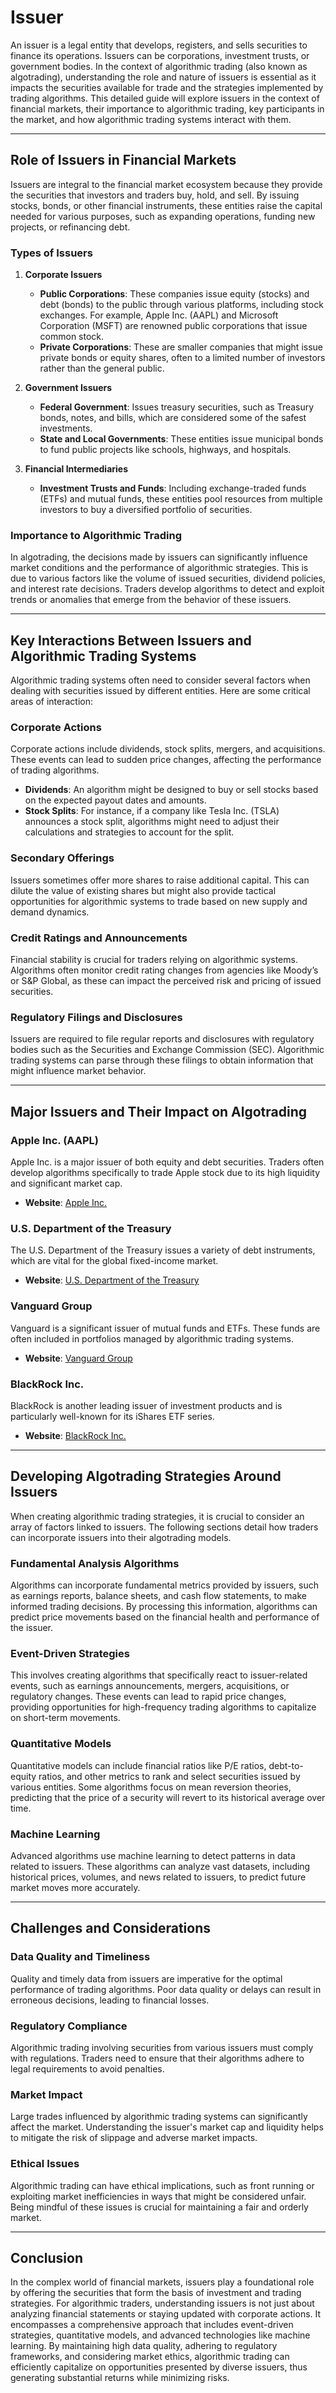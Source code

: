 # Issuer

An issuer is a legal entity that develops, registers, and sells securities to finance its operations. Issuers can be corporations, investment trusts, or government bodies. In the context of algorithmic trading (also known as algotrading), understanding the role and nature of issuers is essential as it impacts the securities available for trade and the strategies implemented by trading algorithms. This detailed guide will explore issuers in the context of financial markets, their importance to algorithmic trading, key participants in the market, and how algorithmic trading systems interact with them.

---

## Role of Issuers in Financial Markets

Issuers are integral to the financial market ecosystem because they provide the securities that investors and traders buy, hold, and sell. By issuing stocks, bonds, or other financial instruments, these entities raise the capital needed for various purposes, such as expanding operations, funding new projects, or refinancing debt.

### Types of Issuers

1. **Corporate Issuers**
    - **Public Corporations**: These companies issue equity (stocks) and debt (bonds) to the public through various platforms, including stock exchanges. For example, Apple Inc. (AAPL) and Microsoft Corporation (MSFT) are renowned public corporations that issue common stock.
    - **Private Corporations**: These are smaller companies that might issue private bonds or equity shares, often to a limited number of investors rather than the general public.

2. **Government Issuers**
    - **Federal Government**: Issues treasury securities, such as Treasury bonds, notes, and bills, which are considered some of the safest investments.
    - **State and Local Governments**: These entities issue municipal bonds to fund public projects like schools, highways, and hospitals.

3. **Financial Intermediaries**
    - **Investment Trusts and Funds**: Including exchange-traded funds (ETFs) and mutual funds, these entities pool resources from multiple investors to buy a diversified portfolio of securities.

### Importance to Algorithmic Trading

In algotrading, the decisions made by issuers can significantly influence market conditions and the performance of algorithmic strategies. This is due to various factors like the volume of issued securities, dividend policies, and interest rate decisions. Traders develop algorithms to detect and exploit trends or anomalies that emerge from the behavior of these issuers.

---

## Key Interactions Between Issuers and Algorithmic Trading Systems

Algorithmic trading systems often need to consider several factors when dealing with securities issued by different entities. Here are some critical areas of interaction:

### Corporate Actions

Corporate actions include dividends, stock splits, mergers, and acquisitions. These events can lead to sudden price changes, affecting the performance of trading algorithms. 

- **Dividends**: An algorithm might be designed to buy or sell stocks based on the expected payout dates and amounts.
- **Stock Splits**: For instance, if a company like Tesla Inc. (TSLA) announces a stock split, algorithms might need to adjust their calculations and strategies to account for the split.

### Secondary Offerings

Issuers sometimes offer more shares to raise additional capital. This can dilute the value of existing shares but might also provide tactical opportunities for algorithmic systems to trade based on new supply and demand dynamics.

### Credit Ratings and Announcements

Financial stability is crucial for traders relying on algorithmic systems. Algorithms often monitor credit rating changes from agencies like Moody’s or S&P Global, as these can impact the perceived risk and pricing of issued securities.

### Regulatory Filings and Disclosures

Issuers are required to file regular reports and disclosures with regulatory bodies such as the Securities and Exchange Commission (SEC). Algorithmic trading systems can parse through these filings to obtain information that might influence market behavior.

---

## Major Issuers and Their Impact on Algotrading

### Apple Inc. (AAPL)
Apple Inc. is a major issuer of both equity and debt securities. Traders often develop algorithms specifically to trade Apple stock due to its high liquidity and significant market cap.

- **Website**: [Apple Inc.](https://www.apple.com)

### U.S. Department of the Treasury
The U.S. Department of the Treasury issues a variety of debt instruments, which are vital for the global fixed-income market.

- **Website**: [U.S. Department of the Treasury](https://home.treasury.gov)

### Vanguard Group
Vanguard is a significant issuer of mutual funds and ETFs. These funds are often included in portfolios managed by algorithmic trading systems.

- **Website**: [Vanguard Group](https://www.vanguard.com)

### BlackRock Inc.
BlackRock is another leading issuer of investment products and is particularly well-known for its iShares ETF series.

- **Website**: [BlackRock Inc.](https://www.blackrock.com)

---

## Developing Algotrading Strategies Around Issuers

When creating algorithmic trading strategies, it is crucial to consider an array of factors linked to issuers. The following sections detail how traders can incorporate issuers into their algotrading models.

### Fundamental Analysis Algorithms

Algorithms can incorporate fundamental metrics provided by issuers, such as earnings reports, balance sheets, and cash flow statements, to make informed trading decisions. By processing this information, algorithms can predict price movements based on the financial health and performance of the issuer.

### Event-Driven Strategies

This involves creating algorithms that specifically react to issuer-related events, such as earnings announcements, mergers, acquisitions, or regulatory changes. These events can lead to rapid price changes, providing opportunities for high-frequency trading algorithms to capitalize on short-term movements.

### Quantitative Models

Quantitative models can include financial ratios like P/E ratios, debt-to-equity ratios, and other metrics to rank and select securities issued by various entities. Some algorithms focus on mean reversion theories, predicting that the price of a security will revert to its historical average over time.

### Machine Learning

Advanced algorithms use machine learning to detect patterns in data related to issuers. These algorithms can analyze vast datasets, including historical prices, volumes, and news related to issuers, to predict future market moves more accurately.

---

## Challenges and Considerations

### Data Quality and Timeliness

Quality and timely data from issuers are imperative for the optimal performance of trading algorithms. Poor data quality or delays can result in erroneous decisions, leading to financial losses.

### Regulatory Compliance

Algorithmic trading involving securities from various issuers must comply with regulations. Traders need to ensure that their algorithms adhere to legal requirements to avoid penalties.

### Market Impact

Large trades influenced by algorithmic trading systems can significantly affect the market. Understanding the issuer's market cap and liquidity helps to mitigate the risk of slippage and adverse market impacts.

### Ethical Issues

Algorithmic trading can have ethical implications, such as front running or exploiting market inefficiencies in ways that might be considered unfair. Being mindful of these issues is crucial for maintaining a fair and orderly market.

---

## Conclusion

In the complex world of financial markets, issuers play a foundational role by offering the securities that form the basis of investment and trading strategies. For algorithmic traders, understanding issuers is not just about analyzing financial statements or staying updated with corporate actions. It encompasses a comprehensive approach that includes event-driven strategies, quantitative models, and advanced technologies like machine learning. By maintaining high data quality, adhering to regulatory frameworks, and considering market ethics, algorithmic trading can efficiently capitalize on opportunities presented by diverse issuers, thus generating substantial returns while minimizing risks.